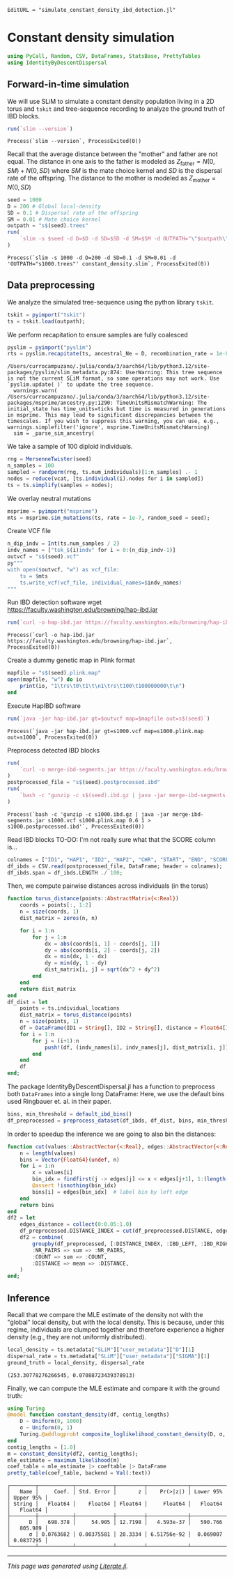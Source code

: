 ```@meta
EditURL = "simulate_constant_density_ibd_detection.jl"
```

# Constant density simulation

````julia
using PyCall, Random, CSV, DataFrames, StatsBase, PrettyTables
using IdentityByDescentDispersal
````

## Forward-in-time simulation
We will use SLiM to simulate a constant density population living in a 2D torus and `tskit` and tree-sequence recording to analyze the ground truth of IBD blocks.

````julia
run(`slim --version`)
````

````
Process(`slim --version`, ProcessExited(0))
````

Recall that the average distance between the "mother" and father are not equal. The distance in one axis to the father is modeled as
$Z_{\text{father}} = N(0, SM) + N(0, SD)$
where $SM$ is the mate choice kernel and $SD$ is the dispersal rate of the offspring. The distance to the mother is modeled as
$Z_{\text{mother}} = N(0, SD)$

````julia
seed = 1000
D = 200 # Global local-density
SD = 0.1 # Dispersal rate of the offspring
SM = 0.01 # Mate choice kernel
outpath = "s$(seed).trees"
run(
    `slim -s $seed -d D=$D -d SD=$SD -d SM=$SM -d OUTPATH="\"$outpath\"" constant_density.slim`,
)
````

````
Process(`slim -s 1000 -d D=200 -d SD=0.1 -d SM=0.01 -d 'OUTPATH="s1000.trees"' constant_density.slim`, ProcessExited(0))
````

## Data preprocessing
We analyze the simulated tree-sequence using the python library `tskit`.

````julia
tskit = pyimport("tskit")
ts = tskit.load(outpath);
````

We perform recapitation to ensure samples are fully coalesced

````julia
pyslim = pyimport("pyslim")
rts = pyslim.recapitate(ts, ancestral_Ne = D, recombination_rate = 1e-8);
````

````
/Users/currocampuzano/.julia/conda/3/aarch64/lib/python3.12/site-packages/pyslim/slim_metadata.py:874: UserWarning: This tree sequence is not the current SLiM format, so some operations may not work. Use `pyslim.update( )` to update the tree sequence.
  warnings.warn(
/Users/currocampuzano/.julia/conda/3/aarch64/lib/python3.12/site-packages/msprime/ancestry.py:1290: TimeUnitsMismatchWarning: The initial_state has time_units=ticks but time is measured in generations in msprime. This may lead to significant discrepancies between the timescales. If you wish to suppress this warning, you can use, e.g., warnings.simplefilter('ignore', msprime.TimeUnitsMismatchWarning)
  sim = _parse_sim_ancestry(

````

We take a sample of 100 diploid individuals.

````julia
rng = MersenneTwister(seed)
n_samples = 100
sampled = randperm(rng, ts.num_individuals)[1:n_samples] .- 1
nodes = reduce(vcat, [ts.individual(i).nodes for i in sampled])
ts = ts.simplify(samples = nodes);
````

We overlay neutral mutations

````julia
msprime = pyimport("msprime")
mts = msprime.sim_mutations(ts, rate = 1e-7, random_seed = seed);
````

Create VCF file

````julia
n_dip_indv = Int(ts.num_samples / 2)
indv_names = ["tsk_$(i)indv" for i = 0:(n_dip_indv-1)]
outvcf = "s$(seed).vcf"
py"""
with open($outvcf, "w") as vcf_file:
    ts = $mts
    ts.write_vcf(vcf_file, individual_names=$indv_names)
"""
````

Run IBD detection software
wget https://faculty.washington.edu/browning/hap-ibd.jar

````julia
run(`curl -o hap-ibd.jar https://faculty.washington.edu/browning/hap-ibd.jar`)
````

````
Process(`curl -o hap-ibd.jar https://faculty.washington.edu/browning/hap-ibd.jar`, ProcessExited(0))
````

Create a dummy genetic map in Plink format

````julia
mapfile = "s$(seed).plink.map"
open(mapfile, "w") do io
    print(io, "1\trs\t0\t1\t\n1\trs\t100\t100000000\t\n")
end
````

Execute HapIBD software

````julia
run(`java -jar hap-ibd.jar gt=$outvcf map=$mapfile out=s$(seed)`)
````

````
Process(`java -jar hap-ibd.jar gt=s1000.vcf map=s1000.plink.map out=s1000`, ProcessExited(0))
````

Preprocess detected IBD blocks

````julia
run(
    `curl -o merge-ibd-segments.jar https://faculty.washington.edu/browning/refined-ibd/merge-ibd-segments.17Jan20.102.jar`,
)
postprocessed_file = "s$(seed).postprocessed.ibd"
run(
    `bash -c "gunzip -c s$(seed).ibd.gz | java -jar merge-ibd-segments.jar $outvcf $mapfile 0.6 1 > $postprocessed_file"`,
)
````

````
Process(`bash -c 'gunzip -c s1000.ibd.gz | java -jar merge-ibd-segments.jar s1000.vcf s1000.plink.map 0.6 1 > s1000.postprocessed.ibd'`, ProcessExited(0))
````

Read IBD blocks
TO-DO: I'm not really sure what that the SCORE column is...

````julia
colnames = ["ID1", "HAP1", "ID2", "HAP2", "CHR", "START", "END", "SCORE", "LENGTH"]
df_ibds = CSV.read(postprocessed_file, DataFrame; header = colnames);
df_ibds.span = df_ibds.LENGTH ./ 100;
````

Then, we compute pairwise distances across individuals (in the torus)

````julia
function torus_distance(points::AbstractMatrix{<:Real})
    coords = points[:, 1:2]
    n = size(coords, 1)
    dist_matrix = zeros(n, n)

    for i = 1:n
        for j = 1:n
            dx = abs(coords[i, 1] - coords[j, 1])
            dy = abs(coords[i, 2] - coords[j, 2])
            dx = min(dx, 1 - dx)
            dy = min(dy, 1 - dy)
            dist_matrix[i, j] = sqrt(dx^2 + dy^2)
        end
    end
    return dist_matrix
end
df_dist = let
    points = ts.individual_locations
    dist_matrix = torus_distance(points)
    n = size(points, 1)
    df = DataFrame(ID1 = String[], ID2 = String[], distance = Float64[])
    for i = 1:n
        for j = (i+1):n
            push!(df, (indv_names[i], indv_names[j], dist_matrix[i, j]))  # 0-based ID
        end
    end
    df
end;
````

The package IdentityByDescentDispersal.jl has a function to preprocess both `DataFrames` into a single long DataFrame:
Here, we use the default bins used Ringbauer et. al. in their paper.

````julia
bins, min_threshold = default_ibd_bins()
df_preprocessed = preprocess_dataset(df_ibds, df_dist, bins, min_threshold);
````

In order to speedup the inference we are going to also bin the distances:

````julia
function cut(values::AbstractVector{<:Real}, edges::AbstractVector{<:Real})
    n = length(values)
    bins = Vector{Float64}(undef, n)
    for i = 1:n
        x = values[i]
        bin_idx = findfirst(j -> edges[j] <= x < edges[j+1], 1:(length(edges)-1))
        @assert !isnothing(bin_idx)
        bins[i] = edges[bin_idx]  # label bin by left edge
    end
    return bins
end
df2 = let
    edges_distance = collect(0:0.05:1.0)
    df_preprocessed.DISTANCE_INDEX = cut(df_preprocessed.DISTANCE, edges_distance)
    df2 = combine(
        groupby(df_preprocessed, [:DISTANCE_INDEX, :IBD_LEFT, :IBD_RIGHT]),
        :NR_PAIRS => sum => :NR_PAIRS,
        :COUNT => sum => :COUNT,
        :DISTANCE => mean => :DISTANCE,
    )
end;
````

## Inference
Recall that we compare the MLE estimate of the density not with the "global" local density, but with the local density.
This is because, under this regime, individuals are clumped together and therefore experience a higher density (e.g., they are not uniformly distributed).

````julia
local_density = ts.metadata["SLiM"]["user_metadata"]["D"][1]
dispersal_rate = ts.metadata["SLiM"]["user_metadata"]["SIGMA"][1]
ground_truth = local_density, dispersal_rate
````

````
(253.30778276266545, 0.07088723439378913)
````

Finally, we can compute the MLE estimate and compare it with the ground truth:

````julia
using Turing
@model function constant_density(df, contig_lengths)
    D ~ Uniform(0, 1000)
    σ ~ Uniform(0, 1)
    Turing.@addlogprob! composite_loglikelihood_constant_density(D, σ, df, contig_lengths)
end
contig_lengths = [1.0]
m = constant_density(df2, contig_lengths);
mle_estimate = maximum_likelihood(m)
coef_table = mle_estimate |> coeftable |> DataFrame
pretty_table(coef_table, backend = Val(:text))
````

````
┌────────┬───────────┬────────────┬─────────┬─────────────┬───────────┬───────────┐
│   Name │     Coef. │ Std. Error │       z │    Pr(>|z|) │ Lower 95% │ Upper 95% │
│ String │   Float64 │    Float64 │ Float64 │     Float64 │   Float64 │   Float64 │
├────────┼───────────┼────────────┼─────────┼─────────────┼───────────┼───────────┤
│      D │   698.378 │     54.905 │ 12.7198 │   4.593e-37 │   590.766 │   805.989 │
│      σ │ 0.0763682 │ 0.00375581 │ 20.3334 │ 6.51756e-92 │  0.069007 │ 0.0837295 │
└────────┴───────────┴────────────┴─────────┴─────────────┴───────────┴───────────┘

````

---

*This page was generated using [Literate.jl](https://github.com/fredrikekre/Literate.jl).*
